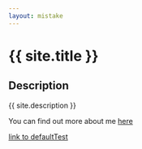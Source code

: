 ```yaml
---
layout: mistake
---
```


# {{ site.title }}

## Description

{{ site.description }}

You can find out more about me [here](about.md)

[link to defaultTest](defaultTest)
